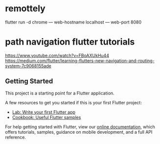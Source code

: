 # remottely
flutter run -d chrome — web-hostname localhost — web-port 8080

# path navigation flutter tutorials
https://www.youtube.com/watch?v=FBoAXUkHu44
https://medium.com/flutter/learning-flutters-new-navigation-and-routing-system-7c9068155ade

## Getting Started

This project is a starting point for a Flutter application.

A few resources to get you started if this is your first Flutter project:

- [Lab: Write your first Flutter app](https://flutter.dev/docs/get-started/codelab)
- [Cookbook: Useful Flutter samples](https://flutter.dev/docs/cookbook)

For help getting started with Flutter, view our
[online documentation](https://flutter.dev/docs), which offers tutorials,
samples, guidance on mobile development, and a full API reference.
